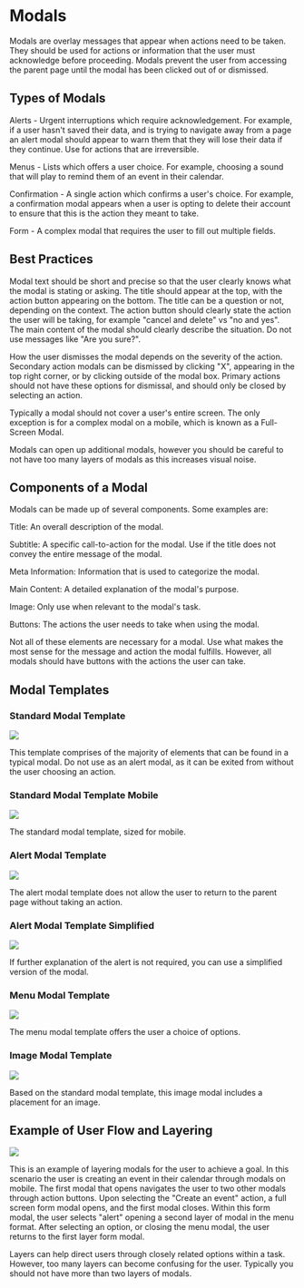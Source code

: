 # Modals

Modals are overlay messages that appear when actions need to be taken. They should be used for actions or information that the user must acknowledge before proceeding. Modals prevent the user from accessing the parent page until the modal has been clicked out of or dismissed.

## Types of Modals

Alerts - Urgent interruptions which require acknowledgement. For example, if a user hasn't saved their data, and is trying to navigate away from a page an alert modal should appear to warn them that they will lose their data if they continue. Use for actions that are irreversible.

Menus - Lists which offers a user choice. For example, choosing a sound that will play to remind them of an event in their calendar. 

Confirmation - A single action which confirms a user's choice. For example, a confirmation modal appears when a user is opting to delete their account to ensure that this is the action they meant to take.

Form - A complex modal that requires the user to fill out multiple fields. 

## Best Practices

Modal text should be short and precise so that the user clearly knows what the modal is stating or asking. The title should appear at the top, with the action button appearing on the bottom. The title can be a question or not, depending on the context. The action button should clearly state the action the user will be taking, for example "cancel and delete" vs "no and yes". The main content of the modal should clearly describe the situation. Do not use messages like "Are you sure?".

How the user dismisses the modal depends on the severity of the action. Secondary action modals can be dismissed by clicking "X", appearing in the top right corner, or by clicking outside of the modal box. Primary actions should not have these options for dismissal, and should only be closed by selecting an action.

Typically a modal should not cover a user's entire screen. The only exception is for a complex modal on a mobile, which is known as a Full-Screen Modal.

Modals can open up additional modals, however you should be careful to not have too many layers of modals as this increases visual noise.

## Components of a Modal

Modals can be made up of several components. Some examples are:

Title:  An overall description of the modal.

Subtitle: A specific call-to-action for the modal. Use if the title does not convey the entire message of the modal.

Meta Information: Information that is used to categorize the modal. 

Main Content: A detailed explanation of the modal's purpose. 

Image: Only use when relevant to the modal's task.

Buttons: The actions the user needs to take when using the modal.

Not all of these elements are necessary for a modal. Use what makes the most sense for the message and action the modal fulfills. However, all modals should have buttons with the actions the user can take.

## Modal Templates

### Standard Modal Template

![](.gitbook/assets/modal1.png)

This template comprises of the majority of elements that can be found in a typical modal. Do not use as an alert modal, as it can be exited from without the user choosing an action. 

### Standard Modal Template Mobile

![](.gitbook/assets/modal3%20%281%29.png)

The standard modal template, sized for mobile. 

### Alert Modal Template

![](.gitbook/assets/modal4%20%281%29.png)

The alert modal template does not allow the user to return to the parent page without taking an action.

### Alert Modal Template Simplified 

![](.gitbook/assets/modal6.png)

If further explanation of the alert is not required, you can use a simplified version of the modal.

### Menu Modal Template

![](.gitbook/assets/modal5%20%282%29.png)

The menu modal template offers the user a choice of options.

### Image Modal Template

![](.gitbook/assets/modal%20%282%29.png)

Based on the standard modal template, this image modal includes a placement for an image. 

## Example of User Flow and Layering

![](.gitbook/assets/modal-mobile.png)

This is an example of layering modals for the user to achieve a goal.  In this scenario the user is creating an event in their calendar through modals on mobile. The first modal that opens navigates the user to two other modals through action buttons. Upon selecting the "Create an event" action, a full screen form modal opens, and the first modal closes. Within this form modal, the user selects "alert" opening a second layer of modal in the menu format. After selecting an option, or closing the menu modal, the user returns to the first layer form modal.

Layers can help direct users through closely related options within a task. However, too many layers can become confusing for the user. Typically you should not have more than two layers of modals. 

